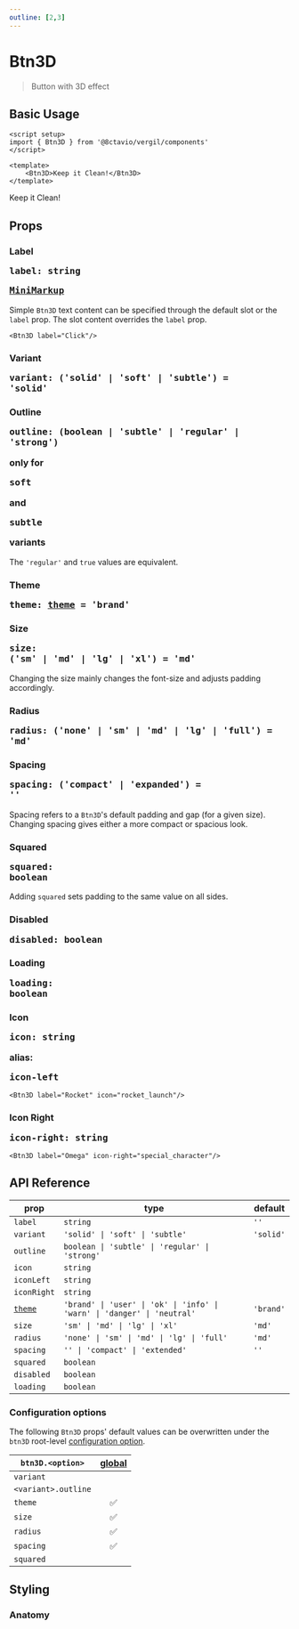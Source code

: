```yaml
---
outline: [2,3]
---
```


# Btn3D

> Button with 3D effect

<script setup>
import { Btn3D } from '@8ctavio/vergil/components'
</script>

## Basic Usage

```vue
<script setup>
import { Btn3D } from '@8ctavio/vergil/components'
</script>

<template>
    <Btn3D>Keep it Clean!</Btn3D>
</template>
```
<Demo>
    <Btn3D>Keep it Clean!</Btn3D>
</Demo>

## Props

### Label <Badge type="tip"><pre>label: string</pre></Badge> <Badge><pre>[MiniMarkup](/mini-markup)</pre></Badge>

Simple `Btn3D` text content can be specified through the default slot or the `label` prop. The slot content overrides the `label` prop.

```vue
<Btn3D label="Click"/>
```

### Variant <Badge type="tip"><pre>variant: ('solid' | 'soft' | 'subtle') = 'solid'</pre></Badge>

<Demo>
    <Btn3D variant="solid" label="Solid"/>
    <Btn3D variant="soft" label="Soft"/>
    <Btn3D variant="subtle" label="Subtle"/>
</Demo>

### Outline <Badge><pre>outline: (boolean | 'subtle' | 'regular' | 'strong')</pre></Badge> <Badge type="warning">only for <pre>soft</pre> and <pre>subtle</pre> variants</Badge>

The `'regular'` and `true` values are equivalent.

<Demo>
    <div class="col center">
        <div class="row center">
            <Btn3D variant="soft" outline="subtle" label="Subtle"/>
            <Btn3D variant="soft" outline="regular" label="Regular"/>    
            <Btn3D variant="soft" outline="strong" label="Strong"/>    
        </div>
        <div class="row center">
            <Btn3D variant="subtle" outline="subtle" label="Subtle"/>
            <Btn3D variant="subtle" outline="regular" label="Regular"/>    
            <Btn3D variant="subtle" outline="strong" label="Strong"/>    
        </div>
    </div>
</Demo>

### Theme <Badge type="tip"><pre>theme: [theme](/theme#the-theme-prop) = 'brand'</pre></Badge>

<Demo>
    <div class="col">
        <div class="row center">
            <Btn3D variant="solid" theme="brand" label="Brand"/>
            <Btn3D variant="solid" theme="user" label="User"/>
            <Btn3D variant="solid" theme="ok" label="Ok"/>
            <Btn3D variant="solid" theme="info" label="Info"/>
            <Btn3D variant="solid" theme="warn" label="Warn"/>
            <Btn3D variant="solid" theme="danger" label="Danger"/>
            <Btn3D variant="solid" theme="neutral" label="Neutral"/>
        </div>
        <div class="row center">
            <Btn3D variant="soft" theme="brand" label="Brand"/>
            <Btn3D variant="soft" theme="user" label="User"/>
            <Btn3D variant="soft" theme="ok" label="Ok"/>
            <Btn3D variant="soft" theme="info" label="Info"/>
            <Btn3D variant="soft" theme="warn" label="Warn"/>
            <Btn3D variant="soft" theme="danger" label="Danger"/>
            <Btn3D variant="soft" theme="neutral" label="Neutral"/>
        </div>
        <div class="row center">
            <Btn3D variant="subtle" theme="brand" label="Brand"/>
            <Btn3D variant="subtle" theme="user" label="User"/>
            <Btn3D variant="subtle" theme="ok" label="Ok"/>
            <Btn3D variant="subtle" theme="info" label="Info"/>
            <Btn3D variant="subtle" theme="warn" label="Warn"/>
            <Btn3D variant="subtle" theme="danger" label="Danger"/>
            <Btn3D variant="subtle" theme="neutral" label="Neutral"/>
        </div>
    </div>
</Demo>

### Size <Badge type="tip"><pre>size: ('sm' | 'md' | 'lg' | 'xl') = 'md'</pre></Badge>

Changing the size mainly changes the font-size and adjusts padding accordingly.

<Demo>
    <Btn3D size="sm" label="Small"/>
    <Btn3D size="md" label="Medium"/>
    <Btn3D size="lg" label="Large"/>
    <Btn3D size="xl" label="Extra Large"/>
</Demo>

### Radius <Badge type="tip"><pre>radius: ('none' | 'sm' | 'md' | 'lg' | 'full') = 'md'</pre></Badge>

<Demo>
    <div class="col center">
        <div class="row center">
            <Btn3D label="Radius" size="sm" radius="none"/>
            <Btn3D label="Radius" size="md" radius="none"/>
            <Btn3D label="Radius" size="lg" radius="none"/>
            <Btn3D label="Radius" size="xl" radius="none"/>
        </div>
        <div class="row center">
            <Btn3D label="Radius" size="sm" radius="sm"/>
            <Btn3D label="Radius" size="md" radius="sm"/>
            <Btn3D label="Radius" size="lg" radius="sm"/>
            <Btn3D label="Radius" size="xl" radius="sm"/>
        </div>
        <div class="row center">
            <Btn3D label="Radius" size="sm" radius="md"/>
            <Btn3D label="Radius" size="md" radius="md"/>
            <Btn3D label="Radius" size="lg" radius="md"/>
            <Btn3D label="Radius" size="xl" radius="md"/>
        </div>
        <div class="row center">
            <Btn3D label="Radius" size="sm" radius="lg"/>
            <Btn3D label="Radius" size="md" radius="lg"/>
            <Btn3D label="Radius" size="lg" radius="lg"/>
            <Btn3D label="Radius" size="xl" radius="lg"/>
        </div>
        <div class="row center">
            <Btn3D label="Radius" size="sm" radius="full"/>
            <Btn3D label="Radius" size="md" radius="full"/>
            <Btn3D label="Radius" size="lg" radius="full"/>
            <Btn3D label="Radius" size="xl" radius="full"/>
        </div>
    </div>
</Demo>

### Spacing <Badge type="tip"><pre>spacing: ('compact' | 'expanded') = ''</pre></Badge>

Spacing refers to a `Btn3D`'s default padding and gap (for a given size). Changing spacing gives either a more compact or spacious look.

<Demo>
    <div class="col center">
        <div class="row center">
            <Btn3D size="sm" spacing="compact" label="Compact"/>
            <Btn3D size="sm" label="Default"/>
            <Btn3D size="sm" spacing="expanded" label="Expanded"/>
        </div>
        <div class="row center">
            <Btn3D size="md" spacing="compact" label="Compact"/>
            <Btn3D size="md" label="Default"/>
            <Btn3D size="md" spacing="expanded" label="Expanded"/>
        </div>
        <div class="row center">
            <Btn3D size="lg" spacing="compact" label="Compact"/>
            <Btn3D size="lg" label="Default"/>
            <Btn3D size="lg" spacing="expanded" label="Expanded"/>
        </div>
        <div class="row center">
            <Btn3D size="xl" spacing="compact" label="Compact"/>
            <Btn3D size="xl" label="Default"/>
            <Btn3D size="xl" spacing="expanded" label="Expanded"/>
        </div>
    </div>
</Demo>

### Squared <Badge type="tip"><pre>squared: boolean</pre></Badge>

Adding `squared` sets padding to the same value on all sides.

<Demo>
    <Btn3D size="sm" squared label="Small"/>
    <Btn3D size="md" squared label="Medium"/>
    <Btn3D size="lg" squared label="Large"/>
    <Btn3D size="xl" squared label="Extra Large"/>
</Demo>

### Disabled <Badge type="tip"><pre>disabled: boolean</pre></Badge>

<Demo>
    <Btn3D disabled label="Disabled" variant="solid"/>
    <Btn3D disabled label="Disabled" variant="soft"/>
    <Btn3D disabled label="Disabled" variant="subtle"/>
</Demo>

### Loading <Badge type="tip"><pre>loading: boolean</pre></Badge>

<Demo>
    <Btn3D label="Loading" loading variant="solid"/>
    <Btn3D label="Loading" loading variant="soft"/>
    <Btn3D label="Loading" loading variant="subtle"/>
</Demo>

<Demo>
    <div class="row center">
        <Btn3D label="Loading" loading theme="user" variant="solid"/>
        <Btn3D label="Loading" loading theme="user" variant="soft"/>
        <Btn3D label="Loading" loading theme="user" variant="subtle"/>
    </div>
    <div class="row center">
        <Btn3D label="Loading" loading theme="ok" variant="solid"/>
        <Btn3D label="Loading" loading theme="ok" variant="soft"/>
        <Btn3D label="Loading" loading theme="ok" variant="subtle"/>
    </div>
    <div class="row center">
        <Btn3D label="Loading" loading theme="info" variant="solid"/>
        <Btn3D label="Loading" loading theme="info" variant="soft"/>
        <Btn3D label="Loading" loading theme="info" variant="subtle"/>
    </div>
    <div class="row center">
        <Btn3D label="Loading" loading theme="warn" variant="solid"/>
        <Btn3D label="Loading" loading theme="warn" variant="soft"/>
        <Btn3D label="Loading" loading theme="warn" variant="subtle"/>
    </div>
    <div class="row center">
        <Btn3D label="Loading" loading theme="danger" variant="solid"/>
        <Btn3D label="Loading" loading theme="danger" variant="soft"/>
        <Btn3D label="Loading" loading theme="danger" variant="subtle"/>
    </div>
    <div class="row center">
        <Btn3D label="Loading" loading theme="neutral" variant="solid"/>
        <Btn3D label="Loading" loading theme="neutral" variant="soft"/>
        <Btn3D label="Loading" loading theme="neutral" variant="subtle"/>
    </div>
</Demo>

<Demo>
    <div class="col center">
        <div class="row center">
            <Btn3D label="Loading" loading size="sm" spacing="compact"/>
            <Btn3D label="Loading" loading size="sm"/>
            <Btn3D label="Loading" loading size="sm" spacing="expanded"/>
        </div>
        <div class="row center">
            <Btn3D label="Loading" loading size="md" spacing="compact"/>
            <Btn3D label="Loading" loading size="md"/>
            <Btn3D label="Loading" loading size="md" spacing="expanded"/>
        </div>
        <div class="row center">
            <Btn3D label="Loading" loading size="lg" spacing="compact"/>
            <Btn3D label="Loading" loading size="lg"/>
            <Btn3D label="Loading" loading size="lg" spacing="expanded"/>
        </div>
        <div class="row center">
            <Btn3D label="Loading" loading size="xl" spacing="compact"/>
            <Btn3D label="Loading" loading size="xl"/>
            <Btn3D label="Loading" loading size="xl" spacing="expanded"/>
        </div>
    </div>
</Demo>

### Icon <Badge type="tip"><pre>icon: string</pre></Badge> <Badge type="info">alias: <pre>icon-left</pre></Badge>

```vue
<Btn3D label="Rocket" icon="rocket_launch"/>
```

<Demo>
    <div class="row center">
        <Btn3D icon="rocket_launch" label="Rocket" theme="brand" variant="solid"/>
        <Btn3D icon="rocket_launch" label="Rocket" theme="brand" variant="soft"/>
        <Btn3D icon="rocket_launch" label="Rocket" theme="brand" variant="subtle"/>
    </div>
    <div class="row center">
        <Btn3D icon="rocket_launch" label="Rocket" theme="user" variant="solid"/>
        <Btn3D icon="rocket_launch" label="Rocket" theme="user" variant="soft"/>
        <Btn3D icon="rocket_launch" label="Rocket" theme="user" variant="subtle"/>
    </div>
    <div class="row center">
        <Btn3D icon="rocket_launch" label="Rocket" theme="ok" variant="solid"/>
        <Btn3D icon="rocket_launch" label="Rocket" theme="ok" variant="soft"/>
        <Btn3D icon="rocket_launch" label="Rocket" theme="ok" variant="subtle"/>
    </div>
    <div class="row center">
        <Btn3D icon="rocket_launch" label="Rocket" theme="info" variant="solid"/>
        <Btn3D icon="rocket_launch" label="Rocket" theme="info" variant="soft"/>
        <Btn3D icon="rocket_launch" label="Rocket" theme="info" variant="subtle"/>
    </div>
    <div class="row center">
        <Btn3D icon="rocket_launch" label="Rocket" theme="warn" variant="solid"/>
        <Btn3D icon="rocket_launch" label="Rocket" theme="warn" variant="soft"/>
        <Btn3D icon="rocket_launch" label="Rocket" theme="warn" variant="subtle"/>
    </div>
    <div class="row center">
        <Btn3D icon="rocket_launch" label="Rocket" theme="danger" variant="solid"/>
        <Btn3D icon="rocket_launch" label="Rocket" theme="danger" variant="soft"/>
        <Btn3D icon="rocket_launch" label="Rocket" theme="danger" variant="subtle"/>
    </div>
    <div class="row center">
        <Btn3D icon="rocket_launch" label="Rocket" theme="neutral" variant="solid"/>
        <Btn3D icon="rocket_launch" label="Rocket" theme="neutral" variant="soft"/>
        <Btn3D icon="rocket_launch" label="Rocket" theme="neutral" variant="subtle"/>
    </div>
</Demo>

### Icon Right <Badge type="tip"><pre>icon-right: string</pre></Badge>

```vue
<Btn3D label="Omega" icon-right="special_character"/>
```

<Demo>
    <Btn3D label="Omega" icon-right="special_character" variant="solid"/>
    <Btn3D label="Omega" icon-right="special_character" variant="soft"/>
    <Btn3D label="Omega" icon-right="special_character" variant="subtle"/>
</Demo>

<Demo>
    <div class="col center">
        <div class="row center">
            <Btn3D label="Omega" icon-right="special_character" size="sm" spacing="compact"/>
            <Btn3D label="Omega" icon-right="special_character" size="sm"/>
            <Btn3D label="Omega" icon-right="special_character" size="sm" spacing="expanded"/>
        </div>
        <div class="row center">
            <Btn3D label="Omega" icon-right="special_character" size="md" spacing="compact"/>
            <Btn3D label="Omega" icon-right="special_character" size="md"/>
            <Btn3D label="Omega" icon-right="special_character" size="md" spacing="expanded"/>
        </div>
        <div class="row center">
            <Btn3D label="Omega" icon-right="special_character" size="lg" spacing="compact"/>
            <Btn3D label="Omega" icon-right="special_character" size="lg"/>
            <Btn3D label="Omega" icon-right="special_character" size="lg" spacing="expanded"/>
        </div>
        <div class="row center">
            <Btn3D label="Omega" icon-right="special_character" size="xl" spacing="compact"/>
            <Btn3D label="Omega" icon-right="special_character" size="xl"/>
            <Btn3D label="Omega" icon-right="special_character" size="xl" spacing="expanded"/>
        </div>
    </div>
</Demo>

## API Reference

| prop | type | default |
| ---- | ---- | ------- |
| `label` | `string` | `''` |
| `variant` | `'solid' \| 'soft' \| 'subtle'` | `'solid'` |
| `outline` | `boolean \| 'subtle' \| 'regular' \| 'strong'` | |
| `icon` | `string` | |
| `iconLeft` | `string` | |
| `iconRight` | `string` | |
| [`theme`](/theme#the-theme-prop) | `'brand' \| 'user' \| 'ok' \| 'info' \| 'warn' \| 'danger' \| 'neutral'` | `'brand'` |
| `size` | `'sm' \| 'md' \| 'lg' \| 'xl'` | `'md'` |
| `radius` | `'none' \| 'sm' \| 'md' \| 'lg' \| 'full'` | `'md'` |
| `spacing` | `'' \| 'compact' \| 'extended'` | `''` |
| `squared` | `boolean` | |
| `disabled` | `boolean` | |
| `loading` | `boolean` | |

### Configuration options

The following `Btn3D` props' default values can be overwritten under the `btn3D` root-level [configuration option](/configuration).

| `btn3D.<option>` | [global](/configuration#global-configuration) |
| -------------- | :---: |
| `variant` | |
| `<variant>.outline` | |
| `theme` | ✅ |
| `size` | ✅ |
| `radius` | ✅ |
| `spacing` | ✅ |
| `squared` | |

## Styling

### Anatomy

<Demo>
    <Anatomy tag="button" classes="btn3D">
        <Anatomy tag="Icon" classes="icon"/>
        <Anatomy tag='slot name="default"'/>
        <Anatomy tag="Icon" classes="icon"/>
        <Anatomy tag="div" classes="btn-loader">
            <Anatomy tag="span" classes="btn-spinner"/>
        </Anatomy>
    </Anatomy>
</Demo>